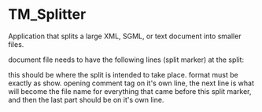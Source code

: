 # TM_Splitter
Application that splits a large XML, SGML, or text document into smaller files.


document file needs to have the following lines (split marker) at the split:

<!--
nurseryRhyme5.txt
SplitHere--> 

this should be where the split is intended to take place.
format must be exactly as show.
opening comment tag on it's own line,
the next line is what will become the file name for everything that came before this split marker,
and then the last part should be on it's own line.

